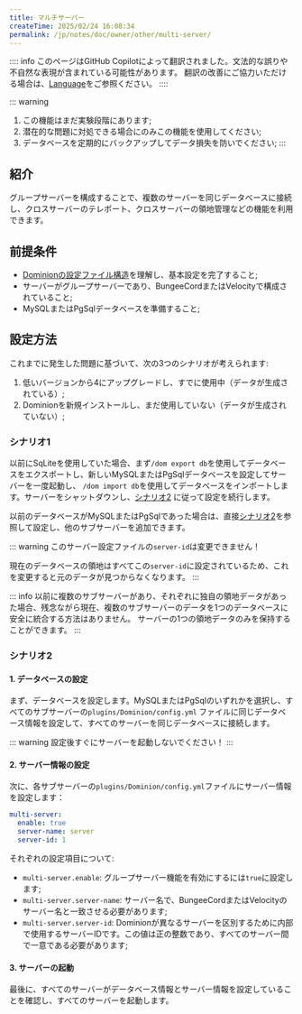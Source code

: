 ```yaml
---
title: マルチサーバー
createTime: 2025/02/24 16:08:34
permalink: /jp/notes/doc/owner/other/multi-server/
---
```


:::: info
このページはGitHub Copilotによって翻訳されました。文法的な誤りや不自然な表現が含まれている可能性があります。
翻訳の改善にご協力いただける場合は、[Language](/jp/notes/doc/owner/config-ref/languages/)をご参照ください。
::::

::: warning

1. この機能はまだ実験段階にあります;
2. 潜在的な問題に対処できる場合にのみこの機能を使用してください;
3. データベースを定期的にバックアップしてデータ損失を防いでください;
:::

## 紹介

グループサーバーを構成することで、複数のサーバーを同じデータベースに接続し、クロスサーバーのテレポート、クロスサーバーの領地管理などの機能を利用できます。

## 前提条件

- [Dominionの設定ファイル構造](/jp/notes/doc/owner/config-ref/overview/)を理解し、基本設定を完了すること;
- サーバーがグループサーバーであり、BungeeCordまたはVelocityで構成されていること;
- MySQLまたはPgSqlデータベースを準備すること;

## 設定方法

これまでに発生した問題に基づいて、次の3つのシナリオが考えられます:

1. 低いバージョンから4にアップグレードし、すでに使用中（データが生成されている）;
2. Dominionを新規インストールし、まだ使用していない（データが生成されていない）;

### シナリオ1

以前にSqLiteを使用していた場合、まず`/dom export db`を使用してデータベースをエクスポートし、新しいMySQLまたはPgSqlデータベースを設定してサーバーを一度起動し、
`/dom import db`を使用してデータベースをインポートします。サーバーをシャットダウンし、[シナリオ2](#Scenario-Two)
に従って設定を続行します。

以前のデータベースがMySQLまたはPgSqlであった場合は、直接[シナリオ2](#Scenario-Two)を参照して設定し、他のサブサーバーを追加できます。

::: warning
このサーバー設定ファイルの`server-id`は変更できません！

現在のデータベースの領地はすべてこの`server-id`に設定されているため、これを変更すると元のデータが見つからなくなります。
:::

::: info
以前に複数のサブサーバーがあり、それぞれに独自の領地データがあった場合、残念ながら現在、複数のサブサーバーのデータを1つのデータベースに安全に統合する方法はありません。
サーバーの1つの領地データのみを保持することができます。
:::

### シナリオ2

#### 1. データベースの設定

まず、データベースを設定します。MySQLまたはPgSqlのいずれかを選択し、すべてのサブサーバーの`plugins/Dominion/config.yml`
ファイルに同じデータベース情報を設定して、すべてのサーバーを同じデータベースに接続します。

::: warning
設定後すぐにサーバーを起動しないでください！
:::

#### 2. サーバー情報の設定

次に、各サブサーバーの`plugins/Dominion/config.yml`ファイルにサーバー情報を設定します：

```yaml
multi-server:
  enable: true
  server-name: server
  server-id: 1
```

それぞれの設定項目について:

- `multi-server.enable`: グループサーバー機能を有効にするには`true`に設定します;
- `multi-server.server-name`: サーバー名で、BungeeCordまたはVelocityのサーバー名と一致させる必要があります;
- `multi-server.server-id`: Dominionが異なるサーバーを区別するために内部で使用するサーバーIDです。この値は正の整数であり、すべてのサーバー間で一意である必要があります;

#### 3. サーバーの起動

最後に、すべてのサーバーがデータベース情報とサーバー情報を設定していることを確認し、すべてのサーバーを起動します。
